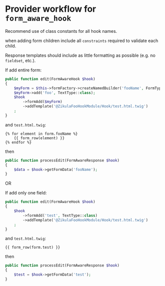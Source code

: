 # Provider workflow for `form_aware_hook`

Recommend use of class constants for all hook names.

when adding form children include all `constraints` required to validate each child.

Response templates should include as little formatting as possible (e.g. no `fieldset`, etc.).

If add entire form:

```php
public function edit(FormAwareHook $hook)
{
    $myForm = $this->formFactory->createNamedBuilder('fooName', FormType::class);
    $myForm->add('foo', TextType::class);
    $hook
        ->formAdd($myForm)
        ->addTemplate('@ZikulaFooHookModule/Hook/test.html.twig')
    ;
}
```

and `test.html.twig`:

```twig
{% for element in form.fooName %}
    {{ form_row(element) }}
{% endfor %}
```

then

```php
public function processEdit(FormAwareResponse $hook)
{
    $data = $hook->getFormData('fooName');
}
```

OR

If add only one field:

```php
public function edit(FormAwareHook $hook)
{
    $hook
        ->formAdd('test', TextType::class)
        ->addTemplate('@ZikulaFooHookModule/Hook/test.html.twig')
    ;
}
```

and `test.html.twig`:

```twig
{{ form_row(form.test) }}
```

then

```php
public function processEdit(FormAwareResponse $hook)
{
    $test = $hook->getFormData('test');
}
```
